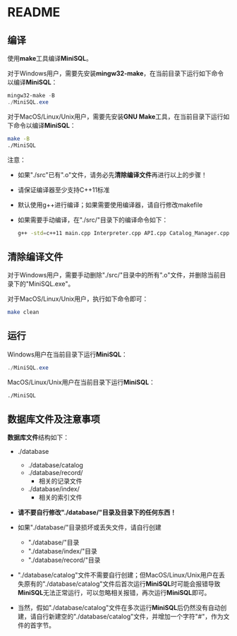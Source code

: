 # README

## 编译

使用**make**工具编译**MiniSQL**。

对于Windows用户，需要先安装**mingw32-make**，在当前目录下运行如下命令以编译**MiniSQL**：

```powershell
mingw32-make -B
./MiniSQL.exe
```

对于MacOS/Linux/Unix用户，需要先安装**GNU Make**工具，在当前目录下运行如下命令以编译**MiniSQL**：

```bash
make -B
./MiniSQL
```

注意：

+ 如果"./src"已有".o"文件，请务必先**清除编译文件**再进行以上的步骤！

+ 请保证编译器至少支持C++11标准

+ 默认使用g++进行编译；如果需要使用编译器，请自行修改makefile

+ 如果需要手动编译，在"./src/"目录下的编译命令如下：

  ```bash
  g++ -std=c++11 main.cpp Interpreter.cpp API.cpp Catalog_Manager.cpp Record_Manager.cpp Index_Manager.cpp Buffer_Manager.cpp Condition.cpp SingleAttribute.cpp -o MiniSQL
  ```

## 清除编译文件

对于Windows用户，需要手动删除"./src/"目录中的所有".o"文件，并删除当前目录下的"MiniSQL.exe"。

对于MacOS/Linux/Unix用户，执行如下命令即可：

```bash
make clean
```

## 运行

Windows用户在当前目录下运行**MiniSQL**：

```powershell
./MiniSQL.exe
```

MacOS/Linux/Unix用户在当前目录下运行**MiniSQL**：

```bash
./MiniSQL
```

## 数据库文件及注意事项

**数据库文件**结构如下：

+ ./database
  + ./database/catalog
  + ./database/record/
    + 相关的记录文件
  + ./database/index/
    + 相关的索引文件
+ **请不要自行修改"./database/"目录及目录下的任何东西！**
+ 如果"./database/"目录损坏或丢失文件，请自行创建
  + "./database/"目录
  + "./database/index/"目录
  + "./database/record/"目录

+ "./database/catalog"文件不需要自行创建；但MacOS/Linux/Unix用户在丢失原有的"./database/catalog"文件后首次运行**MiniSQL**时可能会报错导致**MiniSQL**无法正常运行，可以忽略相关报错，再次运行**MiniSQL**即可。
+ 当然，假如"./database/catalog"文件在多次运行**MiniSQL**后仍然没有自动创建，请自行新建空的"./database/catalog"文件，并增加一个字符"#"，作为文件的首字节。